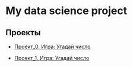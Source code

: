# My data science project

## Проекты 

* [Проект_0. Игра: Угадай число](https://github.com/Alexey-919/guess-the-number/tree/master/project_0)

* [Проект_1. Игра: Угадай число](https://github.com/Alexey-919/guess-the-number-game/tree/master/project_1)
